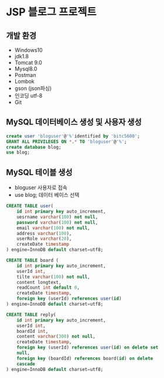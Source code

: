 # JSP 블로그 프로젝트

## 개발 환경 

- Windows10
- jdk1.8
- Tomcat 9.0
- Mysql8.0
- Postman
- Lombok
- gson (json파싱)
- 인코딩 utf-8
- Git

## MySQL 데이터베이스 생성 및 사용자 생성

```SQL
create user 'bloguser'@'%'identified by 'bitc5600';
GRANT ALL PRIVILEGES ON *.* TO 'bloguser'@'%';
create database blog;
use blog;
```

## MySQL 테이블 생성


- bloguser 사용자로 접속
- use blog; 데이터 베이스 선택

```SQL
CREATE TABLE user(
    id int primary key auto_increment,
    uesrname varchar(100) not null,
    password varchar(100) not null,
    email varchar(100) not null,
    address varchar(100),
    userRole varchar(20),
    createDate timestamp
) engine=InnoDB default charset=utf8;

CREATE TABLE board (
    id int primary key auto_increment,
    userId int,
    tilte varchar(100) not null,
    content longtext,
    readCount int default 0,
    createDate timestamp,
    foreign key (userId) references user(id)
) engine=InnoDB default charset=utf8;

CREATE TABLE reply(
    id int primary key auto_increment,
    userId int,
    boardId int,
    content varchar(300) not null,
    createDate timestamp,
    foreign key (userId) references user(id) on delete set
    null,
    foreign key (boardId) references board(id) on delete
    cascade
) engine=InnoDB default charset=utf8;
```
